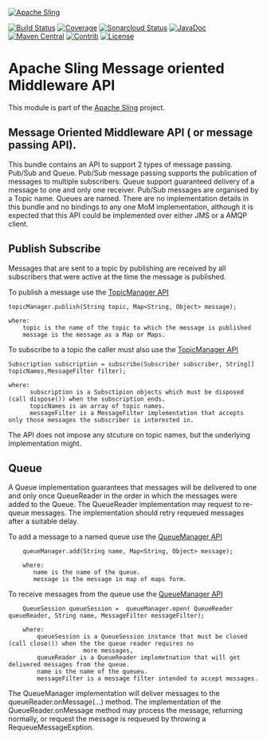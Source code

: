 [![Apache Sling](https://sling.apache.org/res/logos/sling.png)](https://sling.apache.org)

&#32;[![Build Status](https://ci-builds.apache.org/job/Sling/job/modules/job/sling-org-apache-sling-mom/job/master/badge/icon)](https://ci-builds.apache.org/job/Sling/job/modules/job/sling-org-apache-sling-mom/job/master/)&#32;[![Coverage](https://sonarcloud.io/api/project_badges/measure?project=apache_sling-org-apache-sling-mom&metric=coverage)](https://sonarcloud.io/dashboard?id=apache_sling-org-apache-sling-mom)&#32;[![Sonarcloud Status](https://sonarcloud.io/api/project_badges/measure?project=apache_sling-org-apache-sling-mom&metric=alert_status)](https://sonarcloud.io/dashboard?id=apache_sling-org-apache-sling-mom)&#32;[![JavaDoc](https://www.javadoc.io/badge/org.apache.sling/org.apache.sling.mom.svg)](https://www.javadoc.io/doc/org.apache.sling/org-apache-sling-mom)&#32;[![Maven Central](https://maven-badges.herokuapp.com/maven-central/org.apache.sling/org.apache.sling.mom/badge.svg)](https://search.maven.org/#search%7Cga%7C1%7Cg%3A%22org.apache.sling%22%20a%3A%22org.apache.sling.mom%22)&#32;[![Contrib](https://sling.apache.org/badges/status-contrib.svg)](https://github.com/apache/sling-aggregator/blob/master/docs/status/contrib.md) [![License](https://img.shields.io/badge/License-Apache%202.0-blue.svg)](https://www.apache.org/licenses/LICENSE-2.0)

# Apache Sling Message oriented Middleware API

This module is part of the [Apache Sling](https://sling.apache.org) project.

## Message Oriented Middleware API ( or message passing API).

This bundle contains an API to support 2 types of message passing. Pub/Sub and Queue.
Pub/Sub message passing supports the publication of messages to multiple subscribers. Queue 
support guaranteed delivery of a message to one and only one receiver. Pub/Sub messages are
organised by a Topic name. Queues are named. There are no implementation details in this 
bundle and no bindings to any one MoM implementation, although it is expected that this 
API could be implemented over either JMS or a AMQP client.

## Publish Subscribe

Messages that are sent to a topic by publishing are received by all subscribers that were active at the time the message is published.

To publish a message use the [TopicManager API](src/main/java/org/apache/sling/mom/TopicManager.java)

    topicManager.publish(String topic, Map<String, Object> message);
    
    where:
        topic is the name of the topic to which the message is published 
        message is the message as a Map or Maps.
        
To subscribe to a topic the caller must also use the [TopicManager API](src/main/java/org/apache/sling/mom/TopicManager.java)
 
    Subscription subscription = subscribe(Subscriber subscriber, String[] topicNames,MessageFilter filter);
    
    where:
          subscription is a Subsctipion objects which must be disposed (call dispose()) when the subscription ends.
          topicNames is an array of topic names.
          messageFilter is a MessageFilter implementation that accepts only those messages the subscriber is interested in.
          
The API does not impose any stcuture on topic names, but the underlying implementation might.

## Queue

A Queue implementation guarantees that messages will be delivered to one and only once QueueReader
in the order in which the messages were added to the Queue. The QueueReader implementation may
request to re-queue messages. The implementation should retry requeued messages after a suitable delay.

To add a message to a named queue use the [QueueManager API](src/main/java/org/apache/sling/mom/QueueManager.java)


        queueManager.add(String name, Map<String, Object> message);
        
        where: 
           name is the name of the queue.
           message is the message in map of maps form.
           
To receive messages from the queue use the [QueueManager API](src/main/java/org/apache/sling/mom/QueueManager.java)

        QueueSession queueSession =  queueManager.open( QueueReader queueReader, String name, MessageFilter messageFilter);
        
        where:
            queueSession is a QueueSession instance that must be closed (call close()) when the the queue reader requires no 
                         more messages,
            queueReader is a QueueReader implemetnation that will get delivered messages from the queue.
            name is the name of the queueu.
            messageFilter is a message filter intended to accept messages.
            
The QueueManager implementation will deliver messages to the queueReader.onMessage(...) method. The implementation of the QueueReader.onMessage method
may process the message, returning normally, or request the message is requeued by throwing a RequeueMessageExption.
